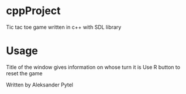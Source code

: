 # cppProject
 
Tic tac toe game written in c++ with SDL library

# Usage
Title of the window gives information on whose turn it is
Use R button to reset the game

Written by Aleksander Pytel
